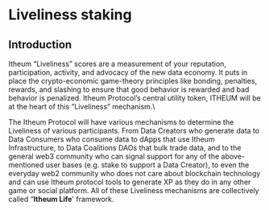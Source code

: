 # Liveliness staking

## Introduction

Itheum “Liveliness” scores are a measurement of your reputation, participation, activity, and advocacy of the new data economy. It puts in place the crypto-economic game-theory principles like bonding, penalties, rewards, and slashing to ensure that good behavior is rewarded and bad behavior is penalized. Itheum Protocol’s central utility token, ITHEUM will be at the heart of this “Liveliness” mechanism.\


The Itheum Protocol will have various mechanisms to determine the Liveliness of various participants. From Data Creators who generate data to Data Consumers who consume data to dApps that use Itheum Infrastructure, to Data Coalitions DAOs that bulk trade data, and to the general web3 community who can signal support for any of the above-mentioned user bases (e.g. stake to support a Data Creator), to even the everyday web2 community who does not care about blockchain technology and can use Itheum protocol tools to generate XP as they do in any other game or social platform. All of these Liveliness mechanisms are collectively called “**Itheum Life**' framework.
